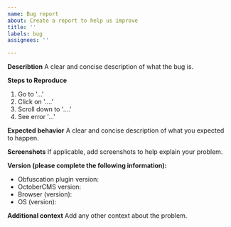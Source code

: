 ```yaml
---
name: Bug report
about: Create a report to help us improve
title: ''
labels: bug
assignees: ''

---
```


**Describtion**
A clear and concise description of what the bug is.

**Steps to Reproduce**
1. Go to '...'
2. Click on '....'
3. Scroll down to '....'
4. See error '...'

**Expected behavior**
A clear and concise description of what you expected to happen.

**Screenshots**
If applicable, add screenshots to help explain your problem.

**Version (please complete the following information):**
 - Obfuscation plugin version:
 - OctoberCMS version:
 - Browser (version):
 - OS (version):

**Additional context**
Add any other context about the problem.
